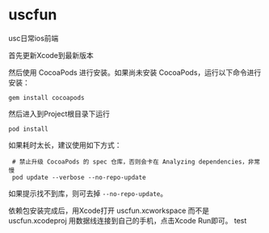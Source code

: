 # uscfun
usc日常ios前端

首先更新Xcode到最新版本

然后使用 CocoaPods 进行安装。如果尚未安装 CocoaPods，运行以下命令进行安装：

```shell
gem install cocoapods
```

然后进入到Project根目录下运行
```shell
pod install
```

如果耗时太长，建议使用如下方式：

```shell
 # 禁止升级 CocoaPods 的 spec 仓库，否则会卡在 Analyzing dependencies，非常慢
 pod update --verbose --no-repo-update
```

如果提示找不到库，则可去掉 `--no-repo-update`。

依赖包安装完成后，用Xcode打开 uscfun.xcworkspace 而不是uscfun.xcodeproj
用数据线连接到自己的手机，点击Xcode Run即可。
test
